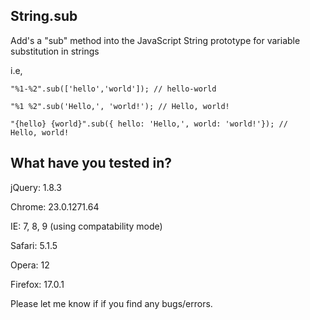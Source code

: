 String.sub
----------

Add's a "sub" method into the JavaScript String prototype for variable substitution in strings

i.e,

<code>"%1-%2".sub(['hello','world']); // hello-world</code>

<code>"%1 %2".sub('Hello,', 'world!'); // Hello, world!</code>

<code>"{hello} {world}".sub({ hello: 'Hello,', world: 'world!'}); // Hello, world!</code>

What have you tested in?
----------
jQuery: 1.8.3

Chrome: 23.0.1271.64

IE: 7, 8, 9 (using compatability mode)

Safari: 5.1.5

Opera: 12

Firefox: 17.0.1

Please let me know if if you find any bugs/errors.